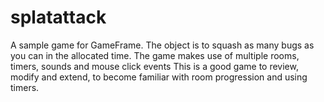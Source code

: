 # splatattack
A sample game for GameFrame. The object is to squash as many bugs as you can in the allocated time. The game makes use of multiple rooms, timers, sounds and mouse click events  This is a good game to review, modify and extend, to become familiar with room progression and using timers.
